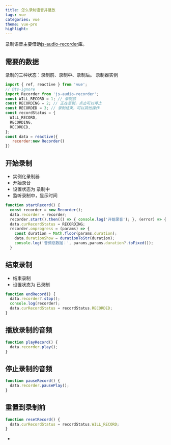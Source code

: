 ```yaml
---
title: 怎么录制语音并播放
tags: vue
categories: vue
theme: vue-pro
highlight:
---
```


录制语音主要借助[js-audio-recorder](https://www.npmjs.com/package/js-audio-recorder)库。

## 需要的数据

录制的三种状态：录制前、录制中、录制后。
录制器实例

```js
import { ref, reactive } from 'vue';
// @ts-ignore
import Recorder from 'js-audio-recorder';
const WILL_RECORD = 1; // 录制前
const RECORDING = 2; // 正在录制，点击可以停止
const RECORDED = 3; // 录制结束，可以其他操作
const recordStatus = {
  WILL_RECORD,
  RECORDING,
  RECORDED,
};
const data = reactive({
   recorder:new Recorder()
})
```



## 开始录制

- 实例化录制器
- 开始录音
- 设置状态为 录制中
- 监听录制中，显示时间

```js
function startRecord() {
  const recorder = new Recorder();
  data.recorder = recorder;
  recorder.start().then(() => { console.log('开始录音'); }, (error) => { console.log(`异常了,${error.name}:${error.message}`); });
  data.curRecordStatus = RECORDING;
  recorder.onprogress = (params) => {
    const duration = Math.floor(params.duration);
    data.durationShow = durationToStr(duration);
    console.log('音频总数据：', params,params.duration?.toFixed());
  }

```

## 结束录制

- 结束录制
- 设置状态为 已录制

```js
function endRecord() {
  data.recorder?.stop();
  console.log(recorder);
  data.curRecordStatus = recordStatus.RECORDED;
}
```

## 播放录制的音频

```js
function playRecord() {
  data.recorder.play();
}
```

## 停止录制的音频

```js
function pauseRecord() {
  data.recorder.pausePlay();
}
```

## 重置到录制前

```js
function resetRecord() {
  data.curRecordStatus = recordStatus.WILL_RECORD;
}
```


- 
